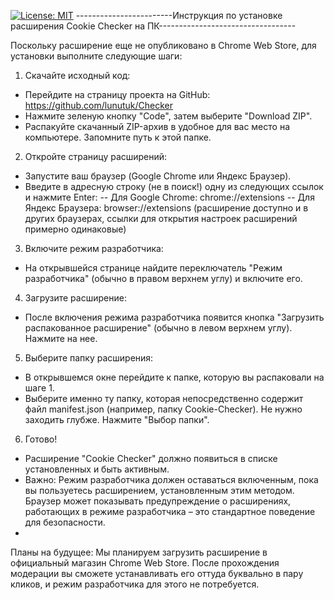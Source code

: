 [![License: MIT](https://img.shields.io/badge/License-MIT-yellow.svg)](https://opensource.org/licenses/MIT)
------------------------Инструкция по установке расширения Cookie Checker на ПК----------------------------------

Поскольку расширение еще не опубликовано в Chrome Web Store, для установки выполните следующие шаги:

1.	Скачайте исходный код:
  -	Перейдите на страницу проекта на GitHub: https://github.com/lunutuk/Checker
  -	Нажмите зеленую кнопку "Code", затем выберите "Download ZIP".
  -	Распакуйте скачанный ZIP-архив в удобное для вас место на компьютере. Запомните путь к этой папке.
2.	Откройте страницу расширений:
  -	Запустите ваш браузер (Google Chrome или Яндекс Браузер).
  -	Введите в адресную строку (не в поиск!) одну из следующих ссылок и нажмите Enter:
    --	Для Google Chrome: chrome://extensions
    --	Для Яндекс Браузера: browser://extensions
      (расширение доступно и в других браузерах, ссылки для открытия настроек расширений примерно одинаковые)
3.	Включите режим разработчика:
  -	На открывшейся странице найдите переключатель "Режим разработчика" (обычно в правом верхнем углу) и включите его.
4.	Загрузите расширение:
  -	После включения режима разработчика появится кнопка "Загрузить распакованное расширение" (обычно в левом верхнем углу). Нажмите на нее.
5.	Выберите папку расширения:
  -	В открывшемся окне перейдите к папке, которую вы распаковали на шаге 1.
  -	Выберите именно ту папку, которая непосредственно содержит файл manifest.json (например, папку Cookie-Checker). Не нужно заходить глубже. Нажмите "Выбор папки".
6.	Готово!
  -	Расширение "Cookie Checker" должно появиться в списке установленных и быть активным.
  -	Важно: Режим разработчика должен оставаться включенным, пока вы пользуетесь расширением, установленным этим методом. Браузер может показывать предупреждение о расширениях, работающих в режиме разработчика – это стандартное поведение для безопасности.
  -	
Планы на будущее:
Мы планируем загрузить расширение в официальный магазин Chrome Web Store. После прохождения модерации вы сможете устанавливать его оттуда буквально в пару кликов, и режим разработчика для этого не потребуется.

